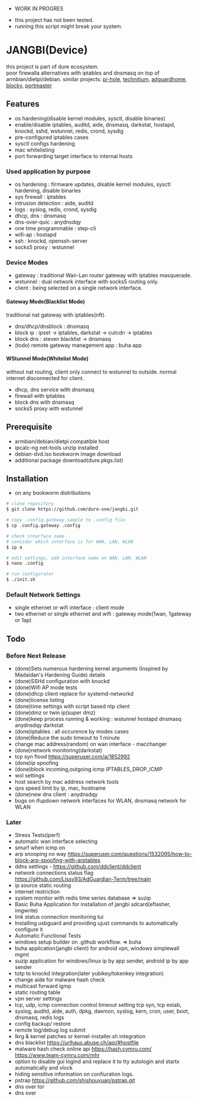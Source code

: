 - WORK IN PROGRES
* this project has not been tested.
* running this script might break your system.

# JANGBI(Device)
this project is part of dure ecosystem.<br/>
poor firewalla alternatives with iptables and dnsmasq on top of armbian/dietpi/debian.
similar projects: [pi-hole](https://pi-hole.net/), [technitium](https://technitium.com/dns/), [adguardhome](https://github.com/AdguardTeam/AdGuardHome), [blocky](https://github.com/0xERR0R/blocky), [portmaster](https://github.com/safing/portmaster?tab=readme-ov-file)

## Features
* os hardening(disable kernel modules, sysctl, disable binaries)
* enable/disable iptables, auditd, aide, dnsmasq, darkstat, hostapd, knockd, sshd, wstunnel, redis, crond, sysdig
* pre-configured iptables cases
* sysctl configs hardening
* mac whitelisting
* port forwarding target interface to internal hosts

### Used application by purpose
* os hardening : firmware updates, disable kernel modules, sysctl hardening, disable binaries
* sys firewall : iptables
* intrusion detection : aide, auditd
* logs : syslog, redis, crond, sysdig
* dhcp, dns : dnsmasq
* dns-over-quic : anydnsdqy
* one time programmable : step-cli
* wifi-ap : hostapd
* ssh : knockd, openssh-server
* socks5 proxy : wstunnel

### Device Modes
* gateway : traditional Wan-Lan router gateway with iptables masquerade.
* wstunnel : dual network interface with socks5 routing only.
* client : being selected on a single network interface.

#### Gateway Mode(Blacklist Mode)
traditional nat gateway with iptables(nft).

* dns/dhcp/dnsblock : dnsmasq
* block ip : ipset -> iptables, darkstat -> cutcdn -> iptables
* block dns : steven blacklist -> dnsmasq
* (todo) remote gateway management app : buha app

#### WStunnel Mode(Whitelist Mode)
without nat routing, client only connect to wstunnel to outside. normal internet disconnected for client.

* dhcp, dns service with dnsmasq
* firewall with iptables
* block dns with dnsmasq
* socks5 proxy with wstunnel

## Prerequisite
- armbian/debian/dietpi compatible host
- ipcalc-ng net-tools unzip installed
- debian-dvd.iso bookworm image download
- additional package download(dure.pkgs.list)

## Installation
- on any bookworm distributions

```bash
# clone repository
$ git clone https://github.com/dure-one/jangbi.git

# copy .config.gateway.sample to .config file
$ cp .config.gateway .config

# check interface name
# consider which interface is for WAN, LAN, WLAN
$ ip a

# edit settings, add interface name on WAN, LAN, WLAN
$ nano .config

# run configurator
$ ./init.sh
```

### Default Network Settings
* single ethernet or wifi interface : client mode
* two ethernet or single ethernet and wifi : gateway mode(1wan, 1gateway or 1ap)

## Todo

### Before Next Release
- (done)Sets numerous hardening kernel arguments (Inspired by Madaidan's Hardening Guide) details
- (done)SSHd configuration with knockd
- (done)Wifi AP mode tests
- (done)dhcp client replace for systemd-networkd
- (done)license listing
- (done)time settings with script based ntp client
- (done)dmz or twin ip(super dmz)
- (done)keep process running & working : wstunnel hostapd dnsmasq anydnsdqy darkstat
- (done)iptables : all occurence by modes cases
- (done)Reduce the sudo timeout to 1 minute
- change mac address(random) on wan interface - macchanger
- (done)network monitoring(darkstat)
- tcp syn flood https://superuser.com/a/1852992
- (done)ip spoofing
- (done)block incoming,outgoing icmp IPTABLES_DROP_ICMP
- wol settings
- host search by mac address network tools
- qos speed limit by ip, mac, hostname
- (done)new dns client : anydnsdqy
- bugs on ifupdown network interfaces for WLAN, dnsmasq network for WLAN

### Later
- Stress Tests(iperf)
- automatic wan interface selecting
- smurf when icmp on
- arp snooping no way https://superuser.com/questions/1532095/how-to-block-arp-spoofing-with-arptables
- ddns settings - https://github.com/ddclient/ddclient
- network connections status flag https://github.com/Lissy93/AdGuardian-Term/tree/main
- ip source static routing
- internet restriction
- system monitor with redis time series database => suzip
- Basic Buha Application for installation of jangbi sdcard(eflasher, imgwrite)
- link status connection monitoring tui
- Installing usbguard and providing ujust commands to automatically configure it
- Automatic Functional Tests
- windows setup builder on .github workflow. => buha
- buha application(jangbi client) for android vpn, windows simplewall mgmt
- suzip application for windows/linux ip by app sender, android ip by app sender
- totp to knockd integration(later yubikey/tokenkey integration)
- change aide for malware hash check
- multicast forward igmp
- static routing table
- vpn server settings
- tcp, udp, icmp connection control timeout setting tcp syn, tcp estab,
- syslog, auditd, aide, auth, dpkg, daemon, syslog, kern, cron, user, boot, dnsmasq, redis logs
- config backup/ restore
- remote log/debug log submit
- lkrg & kernel patches or kernel-installer.sh integration
- dns blacklist https://urlhaus.abuse.ch/api/#hostfile
- malware hash check online api https://hash.cymru.com/ https://www.team-cymru.com/mhr
- option to disable gui logind and replace it to tty autologin and startx automatically and vlock
- hiding sensitive information on confiuration logs.
- pstrap https://github.com/shishouyuan/pstrap.git
- dns over tor
- dns over 
